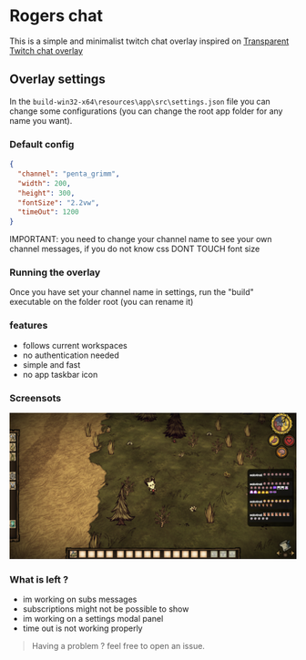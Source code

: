 # Rogers chat

This is a simple and minimalist twitch chat overlay inspired on [Transparent Twitch chat overlay](https://github.com/baffler/Transparent-Twitch-Chat-Overlay)

## Overlay settings

In the `build-win32-x64\resources\app\src\settings.json` file you can change some configurations (you can change the root app folder for any name you want).

### Default config
```json
{
  "channel": "penta_grimm",
  "width": 200,
  "height": 300,
  "fontSize": "2.2vw",
  "timeOut": 1200
}

```
IMPORTANT: you need to change your channel name to see your own channel messages, if you do not know css DONT TOUCH font size

### Running the overlay

Once you have set your channel name in settings, run the "build" executable on the folder root (you can rename it)

### features 

- follows current workspaces
- no authentication needed
- simple and fast 
- no app taskbar icon


### Screensots

![example](screenshots/chat-overlay-example.png)


### What is left ?

- im working on subs messages
- subscriptions might not be possible to show
- im working on a settings modal panel
- time out is not working properly

> Having a problem ? feel free to open an issue.
